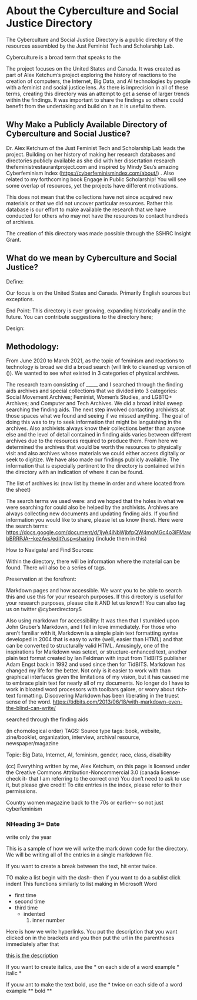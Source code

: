 # About the Cyberculture and Social Justice Directory

The Cyberculture and Social Justice Directory is a public directory of the resources assembled by the Just Feminist Tech and Scholarship Lab. 

Cyberculture is a broad term that speaks to the 

The project focuses on the United States and Canada. It was created as part of Alex Ketchum’s project exploring the history of reactions to the creation of computers, the Internet, Big Data, and AI technologies by people with a feminist and social justice lens. As there is imprecision in all of these terms, creating this directory was an attempt to get a sense of larger trends within the findings. It was important to share the findings so others could benefit from the undertaking and build on it as it is useful to them. 

## Why Make a Publicly Available Directory of Cyberculture and Social Justice?
Dr. Alex Ketchum of the Just Feminist Tech and Scholarship Lab leads the project. Building on her history of making her research databases and directories publicly available as she did with her dissertation research thefeministrestaurantproject.com and inspired by Mindy Seu’s amazing Cyberfeminism Index (https://cyberfeminismindex.com/about/) . Also related to my forthcoming book Engage in Public Scholarship! You will see some overlap of resources, yet the projects have different motivations. 

This does not mean that the collections have not since acquired new materials or that we did not uncover particular resources. Rather this database is our effort to make available the research that we have conducted for others who may not have the resources to contact hundreds of archives.

The creation of this directory was made possible through the SSHRC Insight Grant. 

## What do we mean by Cyberculture and Social Justice?

Define: 

Our focus is on the United States and Canada. Primarily English sources but exceptions. 

End Point: This directory is ever growing, expanding historically and in the future. You can contribute suggestions to the directory here; 

Design:


## Methodology: 

From June 2020 to March 2021, as the topic of feminism and reactions to technology is broad we did a broad search (will link to cleaned up version of ()). We wanted to see what existed in 3 categories of physical archives. 

The research team consisting of _____ and I searched through the finding aids archives and special collections that we divided into 3 categories: Social Movement Archives;  Feminist, Women’s Studies, and LGBTQ+ Archives; and Computer and Tech Archives. We did a broad initial sweep searching the finding aids. The next step involved contacting archivists at those spaces what we found and seeing if we missed anything. The goal of doing this was to try to seek information that might be languishing in the archives. Also archivists always know their collections better than anyone else and the level of detail contained in finding aids varies between different archives due to the resources required to produce them. From here we determined the archives that would be worth the resources to physically visit and also archives whose materials we could either access digitally or seek to digitize. We have also made our findings publicly available. The information that is especially pertinent to the directory is contained within the directory with an indication of where it can be found. 

The list of archives is: (now list by theme in order and where located from the sheet)

The search terms we used were: and we hoped that the holes in what we were searching for could also be helped by the archivists. Archives are always collecting new documents and updating finding aids. If you find information you would like to share, please let us know (here).  Here were the search terms: https://docs.google.com/document/d/1jyA4iNbWjbfpQW4mqMGc4o3iFMawbBRRPJA--kezAvs/edit?usp=sharing (include them in this) 



How to Navigate/ and Find Sources: 

Within the directory, there will be information where the material can be found. There will also be a series of tags. 



Preservation at the forefront: 

Markdown pages and how accessible. We want you to be able to search this and use this for your research purposes. If this directory is useful for your research purposes, please cite it AND let us know!!! You can also tag us on twitter @cyberdirectoryS


Also using markdown for accessibility: It was then that I stumbled upon John Gruber’s Markdown, and I fell in love immediately. For those who aren’t familiar with it, Markdown is a simple plain text formatting syntax developed in 2004 that is easy to write (well, easier than HTML) and that can be converted to structurally valid HTML. Amusingly, one of the inspirations for Markdown was setext, or structure-enhanced text, another plain text format created by Ian Feldman with input from TidBITS publisher Adam Engst back in 1992 and used since then for TidBITS.
Markdown has changed my life for the better. Not only is it easier to work with than graphical interfaces given the limitations of my vision, but it has caused me to embrace plain text for nearly all of my documents. No longer do I have to work in bloated word processors with toolbars galore, or worry about rich-text formatting. Discovering Markdown has been liberating in the truest sense of the word.
https://tidbits.com/2013/06/18/with-markdown-even-the-blind-can-write/


 searched through the finding aids 

(in chornological order) 
TAGS: 
Source type tags: book, website, zine/booklet, organization, interview, archival resource, newspaper/magazine

Topic: Big Data, Internet, AI, feminism, gender, race, class, disability

(cc) Everything written by me, Alex Ketchum, on this page is licensed under the Creative Commons Attribution-Noncommercial 3.0 (canada license- check it- that I am referring to the correct one) You don’t need to ask to use it, but please give credit! To cite entries in the index, please refer to their permissions.

Country women magazine back to the 70s or earlier-- so not just cyberfeminism



### NHeading 3= Date
write only the year

This is a sample of how we will write the mark down code for the directory.
We will be writing all of the entries in a single markdown file. 


If you want to create a break between the text, hit enter twice. 

TO make a list begin with the dash- then if you want to do a sublist click indent 
This functions similarly to list making in Microsoft Word

- first time
- second time
- third time
  - indented
    1. inner number
    
Here is how we write hyperlinks. You put the description that you want clicked on in the brackets and you then put the url in the parentheses immediately after that 

[this is the description](http://www.github.com)

If you want to create italics, use the * on each side of a word
example * italic *

If youw ant to make the text bold, use the * twice on each side of a word
example ** bold **

